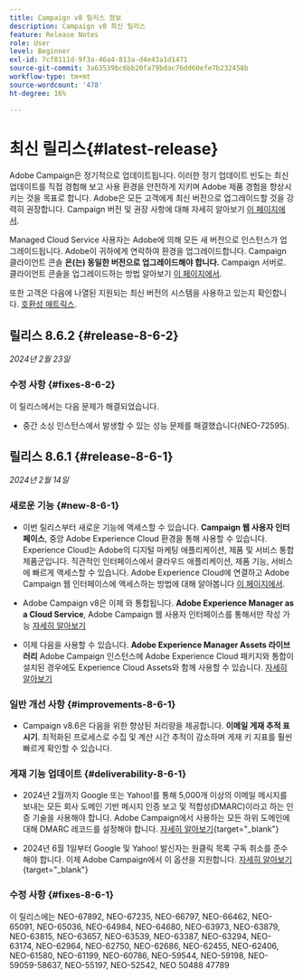 ```yaml
---
title: Campaign v8 릴리스 정보
description: Campaign v8 최신 릴리스
feature: Release Notes
role: User
level: Beginner
exl-id: 7cf8111d-9f3a-46a4-813a-d4e43a1d1471
source-git-commit: 3a63539bc6bb20fa79bdac76dd60efe7b232458b
workflow-type: tm+mt
source-wordcount: '478'
ht-degree: 16%

---
```


# 최신 릴리스{#latest-release}

Adobe Campaign은 정기적으로 업데이트됩니다. 이러한 정기 업데이트 빈도는 최신 업데이트를 직접 경험해 보고 사용 환경을 안전하게 지키며 Adobe 제품 경험을 향상시키는 것을 목표로 합니다. Adobe은 모든 고객에게 최신 버전으로 업그레이드할 것을 강력히 권장합니다. Campaign 버전 및 권장 사항에 대해 자세히 알아보기 [이 페이지에서](upgrades.md).

Managed Cloud Service 사용자는 Adobe에 의해 모든 새 버전으로 인스턴스가 업그레이드됩니다. Adobe이 귀하에게 연락하여 환경을 업그레이드합니다. Campaign 클라이언트 콘솔 **은(는) 동일한 버전으로 업그레이드해야 합니다.** Campaign 서버로. 클라이언트 콘솔을 업그레이드하는 방법 알아보기 [이 페이지에서](../start/connect.md#upgrade-ac-console).

또한 고객은 다음에 나열된 지원되는 최신 버전의 시스템을 사용하고 있는지 확인합니다. [호환성 매트릭스](compatibility-matrix.md).


## 릴리스 8.6.2 {#release-8-6-2}

_2024년 2월 23일_

### 수정 사항 {#fixes-8-6-2}

이 릴리스에서는 다음 문제가 해결되었습니다.

* 중간 소싱 인스턴스에서 발생할 수 있는 성능 문제를 해결했습니다(NEO-72595).

## 릴리스 8.6.1 {#release-8-6-1}

_2024년 2월 14일_

### 새로운 기능 {#new-8-6-1}

* 이번 릴리스부터 새로운 기능에 액세스할 수 있습니다. **Campaign 웹 사용자 인터페이스**, 중앙 Adobe Experience Cloud 환경을 통해 사용할 수 있습니다. Experience Cloud는 Adobe의 디지털 마케팅 애플리케이션, 제품 및 서비스 통합 제품군입니다. 직관적인 인터페이스에서 클라우드 애플리케이션, 제품 기능, 서비스에 빠르게 액세스할 수 있습니다. Adobe Experience Cloud에 연결하고 Adobe Campaign 웹 인터페이스에 액세스하는 방법에 대해 알아봅니다 [이 페이지에서](campaign-ui.md#ac-web-ui).


* Adobe Campaign v8은 이제 와 통합됩니다. **Adobe Experience Manager as a Cloud Service**, Adobe Campaign 웹 사용자 인터페이스를 통해서만 작성 가능 [자세히 알아보기](../connect/ac-aem.md)

* 이제 다음을 사용할 수 있습니다. **Adobe Experience Manager Assets 라이브러리** Adobe Campaign 인스턴스에 Adobe Experience Cloud 패키지와 통합이 설치된 경우에도 Experience Cloud Assets와 함께 사용할 수 있습니다. [자세히 알아보기](../connect/ac-aem.md#assets-library)

### 일반 개선 사항 {#improvements-8-6-1}

* Campaign v8.6은 다음을 위한 향상된 처리량을 제공합니다. **이메일 게재 추적 표시기**. 최적화된 프로세스로 수집 및 계산 시간 추적이 감소하며 게재 키 지표를 훨씬 빠르게 확인할 수 있습니다.


### 게재 기능 업데이트 {#deliverability-8-6-1}

* 2024년 2월까지 Google 또는 Yahoo!를 통해 5,000개 이상의 이메일 메시지를 보내는 모든 회사 도메인 기반 메시지 인증 보고 및 적합성(DMARC)이라고 하는 인증 기술을 사용해야 합니다. Adobe Campaign에서 사용하는 모든 하위 도메인에 대해 DMARC 레코드를 설정해야 합니다. [자세히 알아보기](https://experienceleague.adobe.com/docs/deliverability-learn/deliverability-best-practice-guide/additional-resources/technotes/implement-dmarc.html?lang=ko){target="_blank"}

* 2024년 6월 1일부터 Google 및 Yahoo! 발신자는 원클릭 목록 구독 취소를 준수해야 합니다. 이제 Adobe Campaign에서 이 옵션을 지원합니다. [자세히 알아보기](https://experienceleague.adobe.com/docs/deliverability-learn/deliverability-best-practice-guide/additional-resources/campaign/acc-technical-recommendations.html#one-click-list-unsubscribe){target="_blank"}


### 수정 사항 {#fixes-8-6-1}

이 릴리스에는 NEO-67892, NEO-67235, NEO-66797, NEO-66462, NEO-65091, NEO-65036, NEO-64984, NEO-64680, NEO-63973, NEO-63879, NEO-63815, NEO-63657, NEO-63539, NEO-63387, NEO-63294, NEO-63174, NEO-62964, NEO-62750, NEO-62686, NEO-62455, NEO-62406, NEO-61580, NEO-61199, NEO-60786, NEO-59544, NEO-59198, NEO-59059-58637, NEO-55197, NEO-52542, NEO 50488 47789